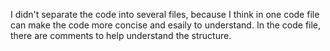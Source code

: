 I didn't separate the code into several files, because I think in one code file can make the code more concise and esaily to understand. In the code file, there are comments to help understand the structure. 
